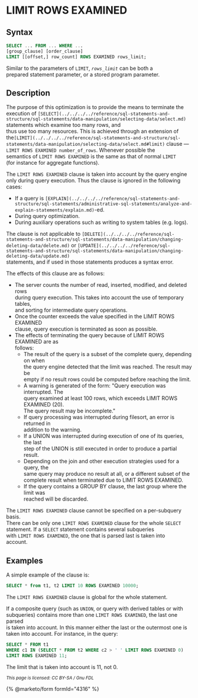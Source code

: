 # LIMIT ROWS EXAMINED

## Syntax

```sql
SELECT ... FROM ... WHERE ...
[group_clause] [order_clause]
LIMIT [[offset,] row_count] ROWS EXAMINED rows_limit;
```

Similar to the parameters of `LIMIT`, _`rows_limit`_ can be both a\
prepared statement parameter, or a stored program parameter.

## Description

The purpose of this optimization is to provide the means to terminate the\
execution of `[SELECT](../../../../reference/sql-statements-and-structure/sql-statements/data-manipulation/selecting-data/select.md)` statements which examine too many rows, and\
thus use too many resources. This is achieved through an extension of the`[LIMIT](../../../../reference/sql-statements-and-structure/sql-statements/data-manipulation/selecting-data/select.md#limit)` clause —`LIMIT ROWS EXAMINED number_of_rows`. Whenever possible the\
semantics of `LIMIT ROWS EXAMINED` is the same as that of normal `LIMIT`\
(for instance for aggregate functions).

The `LIMIT ROWS EXAMINED` clause is taken into account by the query engine\
only during query execution. Thus the clause is ignored in the following cases:

* If a query is `[EXPLAIN](../../../../reference/sql-statements-and-structure/sql-statements/administrative-sql-statements/analyze-and-explain-statements/explain.md)`-ed.
* During query optimization.
* During auxiliary operations such as writing to system tables (e.g. logs).

The clause is not applicable to `[DELETE](../../../../reference/sql-statements-and-structure/sql-statements/data-manipulation/changing-deleting-data/delete.md)` or `[UPDATE](../../../../reference/sql-statements-and-structure/sql-statements/data-manipulation/changing-deleting-data/update.md)`\
statements, and if used in those statements produces a syntax error.

The effects of this clause are as follows:

* The server counts the number of read, inserted, modified, and deleted rows\
  during query execution. This takes into account the use of temporary tables,\
  and sorting for intermediate query operations.
* Once the counter exceeds the value specified in the LIMIT ROWS EXAMINED\
  clause, query execution is terminated as soon as possible.
* The effects of terminating the query because of LIMIT ROWS EXAMINED are as\
  follows:
  * The result of the query is a subset of the complete query, depending on when\
    the query engine detected that the limit was reached. The result may be\
    empty if no result rows could be computed before reaching the limit.
  * A warning is generated of the form: "Query execution was interrupted. The\
    query examined at least 100 rows, which exceeds LIMIT ROWS EXAMINED (20).\
    The query result may be incomplete."
  * If query processing was interrupted during filesort, an error is returned in\
    addition to the warning.
  * If a UNION was interrupted during execution of one of its queries, the last\
    step of the UNION is still executed in order to produce a partial result.
  * Depending on the join and other execution strategies used for a query, the\
    same query may produce no result at all, or a different subset of the\
    complete result when terminated due to LIMIT ROWS EXAMINED.
  * If the query contains a GROUP BY clause, the last group where the limit was\
    reached will be discarded.

The `LIMIT ROWS EXAMINED` clause cannot be specified on a per-subquery basis.\
There can be only one `LIMIT ROWS EXAMINED` clause for the whole `SELECT`\
statement. If a `SELECT` statement contains several subqueries\
with `LIMIT ROWS EXAMINED`, the one that is parsed last is taken into\
account.

## Examples

A simple example of the clause is:

```sql
SELECT * from t1, t2 LIMIT 10 ROWS EXAMINED 10000;
```

The `LIMIT ROWS EXAMINED` clause is global for the whole statement.

If a composite query (such as `UNION`, or query with derived tables or with\
subqueries) contains more than one `LIMIT ROWS EXAMINED`, the last one parsed\
is taken into account. In this manner either the last or the outermost one is\
taken into account. For instance, in the query:

```sql
SELECT * FROM t1
WHERE c1 IN (SELECT * FROM t2 WHERE c2 > ' ' LIMIT ROWS EXAMINED 0)
LIMIT ROWS EXAMINED 11;
```

The limit that is taken into account is 11, not 0.

<sub>_This page is licensed: CC BY-SA / Gnu FDL_</sub>

{% @marketo/form formId="4316" %}
